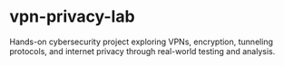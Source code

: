 # vpn-privacy-lab
Hands-on cybersecurity project exploring VPNs, encryption, tunneling protocols, and internet privacy through real-world testing and analysis.
